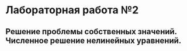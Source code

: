 # Лабораторная работа №2
## Решение проблемы собственных значений. Численное решение нелинейных уравнений.
